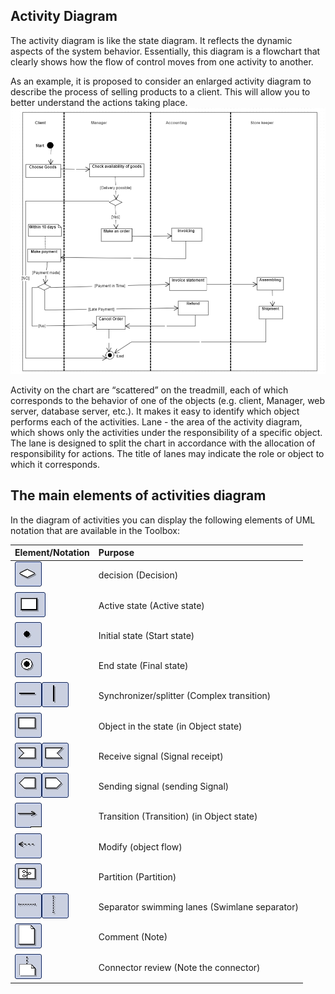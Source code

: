 ## Activity Diagram
The activity diagram is like the state diagram. It reflects the dynamic aspects of the system behavior. Essentially, this diagram is a flowchart that clearly shows how the flow of control moves from one activity to another.

As an example, it is proposed to consider an enlarged activity diagram to describe the process of selling products to a client. This will allow you to better understand the actions taking place.
![Example](/Diagrams/Activity-diagram.png)

Activity on the chart are “scattered” on the treadmill, each of which corresponds to the behavior of one of the objects (e.g. client, Manager, web server, database server, etc.). It makes it easy to identify which object performs each of the activities. Lane - the area of the activity diagram, which shows only the activities under the responsibility of a specific object. The lane is designed to split the chart in accordance with the allocation of responsibility for actions. The title of lanes may indicate the role or object to which it corresponds. 

## The main elements of activities diagram
In the diagram of activities you can display the following elements of UML notation that are available in the Toolbox:

Element/Notation | Purpose
:------------------------------------------------------------------|:--------------------------------------------
![Example](/Diagrams/decision.jpg) | decision (Decision)
![Example](/Diagrams/activeobject1.jpg) | Active state (Active state)
![Example](/Diagrams/startstate.jpg) | Initial state (Start state)
![Example](/Diagrams/finalstate.jpg) | End state (Final state)
![Primer](/Diagrams/complextransition.jpg)![Primer](/Diagrams/complextransition_ver.jpg) | Synchronizer/splitter (Complex transition)
![Example](/Diagrams/objinstate.jpg) | Object in the state (in Object state)
![Primer](/Diagrams/signalreceipt-l.jpg)![Primer](/Diagrams/signalreceipt-r.jpg) | Receive signal (Signal receipt)
![Primer](/Diagrams/signalsend-l.jpg)![Primer](/Diagrams/signalsend-r.jpg) | Sending signal (sending Signal)
![Example](/Diagrams/transition.jpg) | Transition (Transition) (in Object state)
![Example](/Diagrams/objectflow.jpg) | Modify (object flow)
![Example](/Diagrams/partition.jpg) | Partition (Partition)
![Primer](/Diagrams/swlane-h.jpg)![Primer](/Diagrams/swlane-v.jpg) | Separator swimming lanes (Swimlane separator)
![Example](/Diagrams/note.jpg) | Comment (Note)
![Example](/Diagrams/noteconn.jpg) | Connector review (Note the connector)
